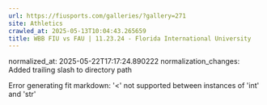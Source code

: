 ```yaml
---
url: https://fiusports.com/galleries/?gallery=271
site: Athletics
crawled_at: 2025-05-13T10:04:43.265659
title: WBB FIU vs FAU | 11.23.24 - Florida International University
---
```

normalized_at: 2025-05-22T17:17:24.890222
normalization_changes: Added trailing slash to directory path

Error generating fit markdown: '<' not supported between instances of 'int' and 'str'